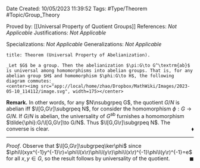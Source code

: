<div class="topSpace"></div>

Date Created: 10/05/2023 11:39:52
Tags: #Type/Theorem #Topic/Group_Theory

Proved by: [[Universal Property of Quotient Groups]]
References: _Not Applicable_
Justifications: _Not Applicable_

Specializations: _Not Applicable_
Generalizations: _Not Applicable_

``` ad-Theorem
title: Theorem (Universal Property of Abelianization).

_Let $G$ be a group. Then the abelianization $\pi:G\to G^\textrm{ab}$ is universal among homomorphisms into abelian groups. That is, for any abelian group $H$ and homomorphism $\phi:G\to H$, the following diagram commutes:_
<center><img src="app://local/home/zhao/Dropbox/MathWiki/Images/2023-05-10_114112/image.svg", width=175></center>

```

**Remark.** In other words, for any $N\nsubgrpeq G$, the quotient $G/N$ is abelian iff $\l[G,G\r]\subgrpeq N$,  for consider the homomorphism $\phi:G\to G/N$. If $G/N$ is abelian, the universality of $G^\textrm{ab}$ furnishes a homomorphism $\tilde{\phi}:G/\l[G,G\r]\to G/N$. Thus $\l[G,G\r]\subgrpeq N$. The converse is clear.<span style="float:right;">$\blacklozenge$</span>

---

_Proof_. Observe that $\l[G,G\r]\subgrpeq\ker\phi$ since $\phi\l(xyx^{-1}y^{-1}\r)=\phi\l(x\r)\phi\l(y\r)\phi\l(x\r)^{-1}\phi\l(y\r)^{-1}=e$ for all $x,y\in G$, so the result follows by universality of the quotient.<span style="float:right;">$\blacksquare$</span>
